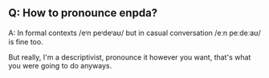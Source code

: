 ## Q: How to pronounce enpda?

A: In formal contexts /eᶦn peᶦdeᶦaʊ/ but in casual conversation
/eːn peːdeːaʊ/ is fine too.

But really, I'm a descriptivist, pronounce it however you want,
that's what you were going to do anyways.
